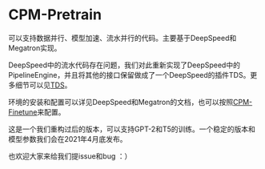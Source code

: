 # CPM-Pretrain

可以支持数据并行、模型加速、流水并行的代码。主要基于DeepSpeed和Megatron实现。

DeepSpeed中的流水代码存在问题，我们对此重新实现了DeepSpeed中的PipelineEngine，并且将其他的接口保留做成了一个DeepSpeed的插件TDS。更多细节可以见[TDS](https://github.com/TsinghuaAI/TDS)。

环境的安装和配置可以详见DeepSpeed和Megatron的文档，也可以按照[CPM-Finetune](https://github.com/TsinghuaAI/CPM-Finetune)来配置。

这是一个我们重构过后的版本，可以支持GPT-2和T5的训练。一个稳定的版本和模型参数我们会在2021年4月底发布。

也欢迎大家来给我们提issue和bug ：）
